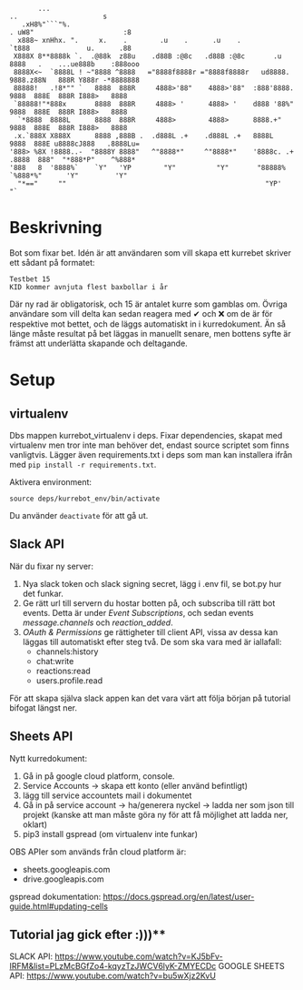 ```
       ...                                                                   ..                     s    
   .xH8%"```"%.                                                        . uW8"                      :8    
  x888~ xnHhx. ".     x.    .        .u    .      .u    .              `t888              u.      .88    
 X888X 8**8888k `.  .@88k  z88u    .d88B :@8c   .d88B :@8c       .u     8888   .    ...ue888b    :888ooo 
 8888X<~  `8888L ! ~"8888 ^8888   ="8888f8888r ="8888f8888r   ud8888.   9888.z88N   888R Y888r -*8888888 
 88888!   .!8*"" `   8888  888R     4888>'88"    4888>'88"  :888'8888.  9888  888E  888R I888>   8888    
 `88888!"*888x       8888  888R     4888> '      4888> '    d888 '88%"  9888  888E  888R I888>   8888    
  `*8888  8888L      8888  888R     4888>        4888>      8888.+"     9888  888E  888R I888>   8888    
 .x.`888X X888X      8888 ,888B .  .d888L .+    .d888L .+   8888L       9888  888E u8888cJ888   .8888Lu= 
'888> %8X !8888..-  "8888Y 8888"   ^"8888*"     ^"8888*"    '8888c. .+ .8888  888"  "*888*P"    ^%888*   
'888   8  '8888%`    `Y"   'YP        "Y"          "Y"       "88888%    `%888*%"      'Y"         'Y"    
  "*=="     ""                                                 "YP'        "`                            
```                                                                                               
                                                                                                    
# Beskrivning

Bot som fixar bet. Idén är att användaren som vill skapa ett kurrebet skriver ett sådant på formatet:

```
Testbet 15
KID kommer avnjuta flest baxbollar i år
```

Där ny rad är obligatorisk, och 15 är antalet kurre som gamblas om. Övriga användare som vill delta kan sedan reagera med ✔ och ❌ om de är för respektive mot bettet, och de läggs automatiskt in i kurredokument. Än så länge måste resultat på bet läggas in manuellt senare, men bottens syfte är främst att underlätta skapande och deltagande.

# Setup

## virtualenv

Dbs mappen kurrebot_virtualenv i deps. Fixar dependencies, skapat med virtualenv men tror inte man behöver det, endast source scriptet som finns vanligtvis. Lägger även requirements.txt i deps som man kan installera ifrån med ```pip install -r requirements.txt```.

Aktivera environment:

``` source deps/kurrebot_env/bin/activate ```

Du använder ```deactivate``` för att gå ut.


## Slack API

När du fixar ny server:

1. Nya slack token och slack signing secret, lägg i .env fil, se bot.py hur det funkar.
2. Ge rätt url till servern du hostar botten på, och subscriba till rätt bot events. Detta är under *Event Subscriptions*, och sedan events *message.channels* och *reaction_added*.
3. *OAuth & Permissions* ge rättigheter till client API, vissa av dessa kan läggas till automatiskt efter steg två. De som ska vara med är iallafall:
    * channels:history
    * chat:write
    * reactions:read
    * users.profile.read

För att skapa själva slack appen kan det vara värt att följa början på tutorial bifogat längst ner.

## Sheets API

Nytt kurredokument:

1. Gå in på google cloud platform, console.
2. Service Accounts -> skapa ett konto (eller använd befintligt)
3. lägg till service accountets mail i dokumentet
4. Gå in på service account -> ha/generera nyckel -> ladda ner som json till projekt (kanske att man måste göra ny för att få möjlighet att ladda ner, oklart)
5. pip3 install gspread (om virtualenv inte funkar)

OBS APIer som används från cloud platform är:
* sheets.googleapis.com
* drive.googleapis.com

gspread dokumentation: https://docs.gspread.org/en/latest/user-guide.html#updating-cells 

## Tutorial jag gick efter :)))**

SLACK API: https://www.youtube.com/watch?v=KJ5bFv-IRFM&list=PLzMcBGfZo4-kqyzTzJWCV6lyK-ZMYECDc
GOOGLE SHEETS API: https://www.youtube.com/watch?v=bu5wXjz2KvU